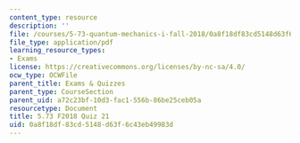 ```yaml
---
content_type: resource
description: ''
file: /courses/5-73-quantum-mechanics-i-fall-2018/0a8f18df83cd5148d63f6c43eb49983d_MIT5_73F18_quiz21.pdf
file_type: application/pdf
learning_resource_types:
- Exams
license: https://creativecommons.org/licenses/by-nc-sa/4.0/
ocw_type: OCWFile
parent_title: Exams & Quizzes
parent_type: CourseSection
parent_uid: a72c23bf-10d3-fac1-556b-86be25ceb05a
resourcetype: Document
title: 5.73 F2018 Quiz 21
uid: 0a8f18df-83cd-5148-d63f-6c43eb49983d
---
```

